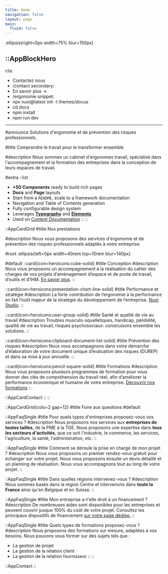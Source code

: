```yaml
---
title: Home
navigation: false
layout: page
main:
  fluid: false
---
```


:ellipsis{right=0px width=75% blur=150px}

::AppBlockHero 
---
cta:
  - Contactez nous
  - /contact
secondary:
  - En savoir plus →
  - /ergonomie
snippet:
  - npx nuxi@latest init -t themes/docus
  - cd docs
  - npm install
  - npm run dev
---

#announce
Solutions d'ergonomie et de prévention des risques professionnels.

#title
Comprendre le travail pour le transformer ensemble

#description
 Nous sommes un cabinet d'ergonomes travail, spécialisé dans l'accompagnement et la formation des entreprises dans la conception de leurs espaces de travail.

#extra
  ::list
  - **+50 Components** ready to build rich pages
  - **Docs** and **Page** layouts
  - Start from a `README`, scale to a framework documentation
  - Navigation and Table of Contents generation
  - Fully configurable design system
  - Leverages [**Typography**](https://typography.nuxt.space/) and [**Elements**](https://elements.nuxt.dev)
  - Used on [Content Documentation](https://content.nuxtjs.org)
  ::
::

::AppCardGrid
#title
Nos prestations

#description
Nous vous proposons des services d'ergonomie et de prévention des risques professionnels adaptés à votre entreprise.

#root
:ellipsis{left=0px width=40rem top=10rem blur=140px}

#default
  ::card{icon=heroicons:cube-solid}
  #title
  Conception
  #description
  Nous vous proposons un accompagnement à la réalisation du cahier des charges de vos projets d’aménagement d’espace et de poste de travail, d’outils et d’IHM. [En savoir plus](/nos-prestations/conception).
  ::

  ::card{icon=heroicons:presentation-chart-line-solid}
  #title
  Performance et stratégie
  #description
  La forte contribution de l’ergonomie à la performance en fait l’outil majeur de la stratégie du développement de l’entreprise. [Nuxt Studio](https://nuxt.studio).
  ::

  ::card{icon=heroicons:user-group-solid}
  #title
  Santé et qualité de vie au travail
  #description
  Troubles musculo-squelletiques, handicap, pénibilité, qualité de vie au travail, risques psychosociaux: construisons ensemble les solutions.
  ::

  ::card{icon=heroicons:clipboard-document-list-solid}
  #title
  Prévention des risques
  #description
  Nous vous accompagnons dans votre démarche d’élaboration de votre document unique d’évaluation des risques (DUREP) et dans sa mise à jour annuelle.
  ::

  ::card{icon=heroicons:pencil-square-solid}
  #title
  Formations
  #description
  Nous vous proposons plusieurs programmes de formation pour vous donner des clés de compréhension du travail réel,
  afin d’améliorer la performance économique et humaine de votre entreprise. [Découvrir nos formations](/nos-prestations/formations)
  :: 
  
  ::AppCardContact
  ::
::

::AppCardGrid{cols=2 gap=12}
#title
Foire aux questions
#default

  ::AppFaqSingle
  #title
  Pour quels types d'entreprises proposez-vous vos services ?
  #description
  Nous proposons nos services aux **entreprises de toutes tailles**, de la PME à la TGE. Nous proposons une expertise dans **tous les secteurs d'activités**, que ce soit l'industrie, le commerce, les services, l'agriculture, la santé, l'administration, etc.
  ::

  ::AppFaqSingle
  #title
  Comment se déroule la prise en charge de mon projet ?
  #description
  Nous vous proposons un premier rendez-vous gratuit pour échanger sur votre projet. Nous vous proposons ensuite un devis détaillé et un planning de réalisation. Nous vous accompagnons tout au long de votre projet.
  ::
  
  ::AppFaqSingle
  #title
  Dans quelles régions intervenez-vous ?
  #description
  Nous sommes basés dans la région Centre et intervenons dans <b>toute la France</b> ainsi qu'en Belgique et en Suisse.
  ::

  ::AppFaqSingle
  #title
  Mon entreprise a-t'elle droit à un financement ?
  #description
  De nombreuses aides sont disponibles pour les entreprises et peuvent couvrir jusque 100% du coût de votre projet. Consultez les principaux dispositifs de financement [sur notre page
  dédiée.](/financement)
  ::
  
  ::AppFaqSingle
  #title
  Quels types de formations proposez-vous ?
  #description
  Nous proposons des formations sur mesure, adaptées à vos besoins. Nous pouvons vous former sur des sujets tels que :
  - La gestion de projet
  - La gestion de la relation client
  - La gestion de la relation fournisseur
  ::
::

::AppContact
::
